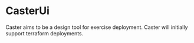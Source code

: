 # CasterUi
Caster aims to be a design tool for exercise deployment. Caster will initially support
terraform deployments. 

